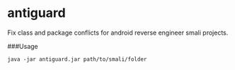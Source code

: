 # antiguard
Fix class and package conflicts for android reverse engineer smali projects.

###Usage
```
java -jar antiguard.jar path/to/smali/folder
```
